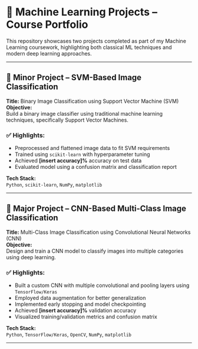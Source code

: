 # 🧠 Machine Learning Projects – Course Portfolio

This repository showcases two projects completed as part of my Machine Learning coursework, highlighting both classical ML techniques and modern deep learning approaches.

---

## 🔹 Minor Project – SVM-Based Image Classification

**Title:** Binary Image Classification using Support Vector Machine (SVM)  
**Objective:**  
Build a binary image classifier using traditional machine learning techniques, specifically Support Vector Machines.

### ✅ Highlights:
- Preprocessed and flattened image data to fit SVM requirements
- Trained using `scikit-learn` with hyperparameter tuning
- Achieved **[insert accuracy]%** accuracy on test data
- Evaluated model using a confusion matrix and classification report

**Tech Stack:**  
`Python`, `scikit-learn`, `NumPy`, `matplotlib`

---

## 🔸 Major Project – CNN-Based Multi-Class Image Classification

**Title:** Multi-Class Image Classification using Convolutional Neural Networks (CNN)  
**Objective:**  
Design and train a CNN model to classify images into multiple categories using deep learning.

### ✅ Highlights:
- Built a custom CNN with multiple convolutional and pooling layers using `TensorFlow/Keras`
- Employed data augmentation for better generalization
- Implemented early stopping and model checkpointing
- Achieved **[insert accuracy]%** validation accuracy
- Visualized training/validation metrics and confusion matrix

**Tech Stack:**  
`Python`, `TensorFlow/Keras`, `OpenCV`, `NumPy`, `matplotlib`

---

